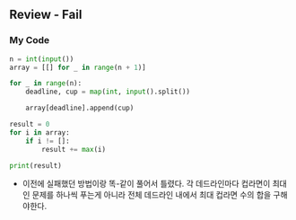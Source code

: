 
## Review - Fail
### My Code
```python
n = int(input())
array = [[] for _ in range(n + 1)]

for _ in range(n):
    deadline, cup = map(int, input().split())

    array[deadline].append(cup)

result = 0
for i in array:
    if i != []:
        result += max(i)

print(result)
```
- 이전에 실패했던 방법이랑 똑-같이 풀어서 틀렸다. 각 데드라인마다 컵라면이 최대인 문제를 하나씩 푸는게 아니라 전체 데드라인 내에서 최대 컵라면 수의 합을 구해야한다.
